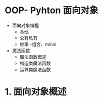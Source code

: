 # OOP- Pyhton 面向对象
- 面向对象编程
    - 基础
    - 公有私有
    - 继承
    -组合、minxi
- 魔法函数
    - 魔法函数概述
    - 构造类魔法函数
    - 运算类魔法函数

# 1. 面向对象概述
  